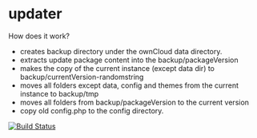updater
=======


How does it work?
- creates backup directory under the ownCloud data directory.
- extracts update package content into the backup/packageVersion
- makes the copy of the current instance (except data dir) to backup/currentVersion-randomstring
- moves all folders except data, config and themes from the current instance to backup/tmp 
- moves all folders from backup/packageVersion to the current version
- copy old config.php to the config directory.

[![Build Status](https://travis-ci.org/owncloud/updater.svg?branch=master)](https://travis-ci.org/owncloud/updater)

